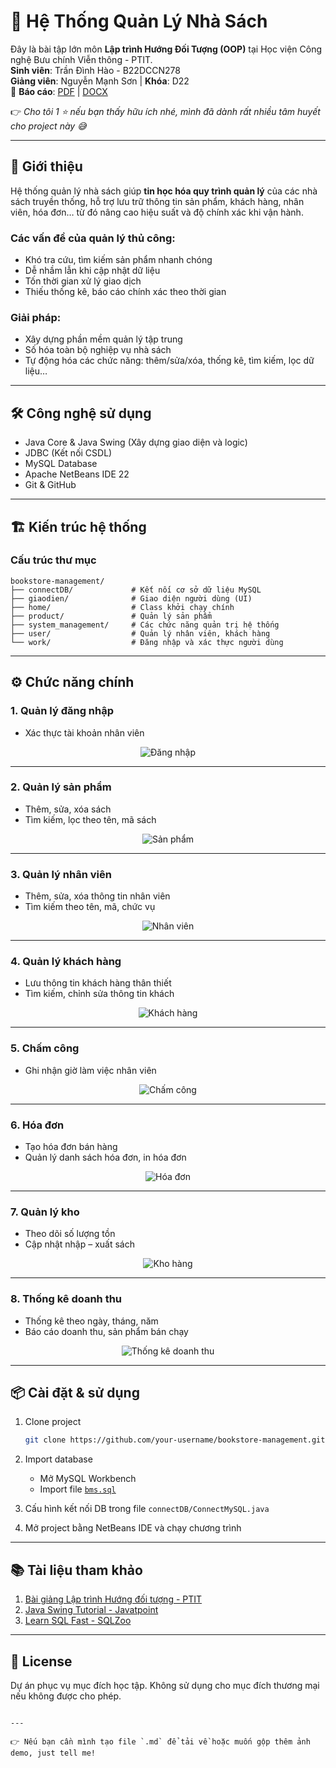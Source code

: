# 🏪 Hệ Thống Quản Lý Nhà Sách

Đây là bài tập lớn môn **Lập trình Hướng Đối Tượng (OOP)** tại Học viện Công nghệ Bưu chính Viễn thông - PTIT.  
**Sinh viên**: Trần Đình Hào - B22DCCN278  
**Giảng viên**: Nguyễn Mạnh Sơn | **Khóa**: D22  
📄 **Báo cáo**: [PDF](https://drive.google.com/file/d/18rdwKLn52ZTHDifiDIVfln72U-eSRIQV/view?usp=sharing) | [DOCX](https://docs.google.com/document/d/1CBE_-5cVg-rrDP0is8g_KoTHc92l3eux/edit?usp=sharing&ouid=113235621676813436249&rtpof=true&sd=true)

👉 *Cho tôi 1 ⭐ nếu bạn thấy hữu ích nhé, mình đã dành rất nhiều tâm huyết cho project này 😅*

---

## 📝 Giới thiệu

Hệ thống quản lý nhà sách giúp **tin học hóa quy trình quản lý** của các nhà sách truyền thống, hỗ trợ lưu trữ thông tin sản phẩm, khách hàng, nhân viên, hóa đơn… từ đó nâng cao hiệu suất và độ chính xác khi vận hành.

### Các vấn đề của quản lý thủ công:
- Khó tra cứu, tìm kiếm sản phẩm nhanh chóng
- Dễ nhầm lẫn khi cập nhật dữ liệu
- Tốn thời gian xử lý giao dịch
- Thiếu thống kê, báo cáo chính xác theo thời gian

### Giải pháp:
- Xây dựng phần mềm quản lý tập trung
- Số hóa toàn bộ nghiệp vụ nhà sách
- Tự động hóa các chức năng: thêm/sửa/xóa, thống kê, tìm kiếm, lọc dữ liệu…

---

## 🛠 Công nghệ sử dụng

- Java Core & Java Swing (Xây dựng giao diện và logic)
- JDBC (Kết nối CSDL)
- MySQL Database
- Apache NetBeans IDE 22
- Git & GitHub

---

## 🏗 Kiến trúc hệ thống

### Cấu trúc thư mục

```plaintext
bookstore-management/
├── connectDB/             # Kết nối cơ sở dữ liệu MySQL
├── giaodien/              # Giao diện người dùng (UI)
├── home/                  # Class khởi chạy chính
├── product/               # Quản lý sản phẩm
├── system_management/     # Các chức năng quản trị hệ thống
├── user/                  # Quản lý nhân viên, khách hàng
└── work/                  # Đăng nhập và xác thực người dùng
````

---

## ⚙️ Chức năng chính

### 1. Quản lý đăng nhập

* Xác thực tài khoản nhân viên

<div align="center">
  <img src="images/login.png" alt="Đăng nhập">
</div>

---

### 2. Quản lý sản phẩm

* Thêm, sửa, xóa sách
* Tìm kiếm, lọc theo tên, mã sách

<div align="center">
  <img src="images/product-management.png" alt="Sản phẩm">
</div>

---

### 3. Quản lý nhân viên

* Thêm, sửa, xóa thông tin nhân viên
* Tìm kiếm theo tên, mã, chức vụ

<div align="center">
  <img src="images/employee-management.png" alt="Nhân viên">
</div>

---

### 4. Quản lý khách hàng

* Lưu thông tin khách hàng thân thiết
* Tìm kiếm, chỉnh sửa thông tin khách

<div align="center">
  <img src="images/customer-management.png" alt="Khách hàng">
</div>

---

### 5. Chấm công

* Ghi nhận giờ làm việc nhân viên

<div align="center">
  <img src="images/attendance.png" alt="Chấm công">
</div>

---

### 6. Hóa đơn

* Tạo hóa đơn bán hàng
* Quản lý danh sách hóa đơn, in hóa đơn

<div align="center">
  <img src="images/invoice.png" alt="Hóa đơn">
</div>

---

### 7. Quản lý kho

* Theo dõi số lượng tồn
* Cập nhật nhập – xuất sách

<div align="center">
  <img src="images/inventory.png" alt="Kho hàng">
</div>

---

### 8. Thống kê doanh thu

* Thống kê theo ngày, tháng, năm
* Báo cáo doanh thu, sản phẩm bán chạy

<div align="center">
  <img src="images/statistics.png" alt="Thống kê doanh thu">
</div>

---

## 📦 Cài đặt & sử dụng

1. Clone project

   ```bash
   git clone https://github.com/your-username/bookstore-management.git
   ```

2. Import database

   * Mở MySQL Workbench
   * Import file [`bms.sql`](https://github.com/trandinhhao/Bookstore-Management-System/blob/master/bms.sql)

3. Cấu hình kết nối DB trong file `connectDB/ConnectMySQL.java`

4. Mở project bằng NetBeans IDE và chạy chương trình

---

## 📚 Tài liệu tham khảo

1. [Bài giảng Lập trình Hướng đối tượng - PTIT](https://bit.ly/ptit_oop)
2. [Java Swing Tutorial - Javatpoint](https://www.javatpoint.com/java-swing)
3. [Learn SQL Fast - SQLZoo](https://sqlzoo.net/)

---

## 📝 License

Dự án phục vụ mục đích học tập. Không sử dụng cho mục đích thương mại nếu không được cho phép.

```

---

👉 Nếu bạn cần mình tạo file `.md` để tải về hoặc muốn gộp thêm ảnh demo, just tell me!
```

